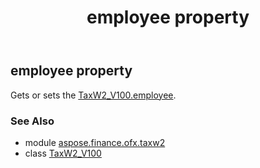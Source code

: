 ﻿---
title: employee property
second_title: Aspose.Finance for Python via .NET API References
description: 
type: docs
weight: 80
url: /python-net/aspose.finance.ofx.taxw2/taxw2_v100/employee/
is_root: false
---

## employee property


Gets or sets the [TaxW2_V100.employee](/finance/python-net/aspose.finance.ofx.taxw2/taxw2_v100#employee).

### See Also
* module [aspose.finance.ofx.taxw2](../../)
* class [TaxW2_V100](/finance/python-net/aspose.finance.ofx.taxw2/taxw2_v100)
